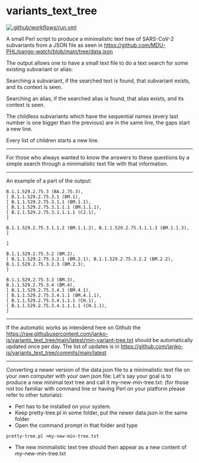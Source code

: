 # variants_text_tree

[![.github/workflows/run.yml](https://github.com/janko-js/variants_text_tree/actions/workflows/run.yml/badge.svg)](commits/main/latest)

A small Perl script to produce a minimalistic text tree of SARS-CoV-2 subvariants from a JSON file as seen in 
https://github.com/MDU-PHL/pango-watch/blob/main/tree/data.json

The output allows one to have a small text file to do a text search for some existing subvariant or alias:

Searching a subvariant, if the searched text is found, that subvariant exists, and its context is seen.

Searching an alias, if the searched alias is found, that alias exists, and its context is seen.

The childless subvariants which have the sequential names (every last number is one bigger than the previous)
are in the same line, the gaps start a new line.

Every list of children starts a new line.

---

For those who always wanted to know the answers to these questions by a simple search through
a minimalistic text file with that information.

----

An example of a part of the output:

    B.1.1.529.2.75.3 (BA.2.75.3),
    [ B.1.1.529.2.75.3.1 (BM.1),
    [ B.1.1.529.2.75.3.1.1 (BM.1.1),
    [ B.1.1.529.2.75.3.1.1.1 (BM.1.1.1),
    [ B.1.1.529.2.75.3.1.1.1.1 (CJ.1),
    ]

    B.1.1.529.2.75.3.1.1.2 (BM.1.1.2), B.1.1.529.2.75.3.1.1.3 (BM.1.1.3),
    ]

    ]

    B.1.1.529.2.75.3.2 (BM.2),
    [ B.1.1.529.2.75.3.2.1 (BM.2.1), B.1.1.529.2.75.3.2.2 (BM.2.2), B.1.1.529.2.75.3.2.3 (BM.2.3),
    ]

    B.1.1.529.2.75.3.3 (BM.3),
    B.1.1.529.2.75.3.4 (BM.4),
    [ B.1.1.529.2.75.3.4.1 (BM.4.1),
    [ B.1.1.529.2.75.3.4.1.1 (BM.4.1.1),
    [ B.1.1.529.2.75.3.4.1.1.1 (CH.1),
    [ B.1.1.529.2.75.3.4.1.1.1.1 (CH.1.1),
    ]

---

If the automatic works as intendend here on Github the https://raw.githubusercontent.com/janko-js/variants_text_tree/main/latest/min-variant-tree.txt should be automatically updated once per day. The list of updates is in https://github.com/janko-js/variants_text_tree/commits/main/latest

---

Converting a newer version of the data.json file to a minimalistic text file on your own computer with your own json file:
Let's say your goal is to produce a new minimal text tree and call it my-new-min-tree.txt: (for those not too familiar with command line or having Perl on your platform please refer to other tutorials):

- Perl has to be installed on your system.
- Keep pretty-tree.pl in some folder, put the newer data.json in the same folder
- Open the command prompt in that folder and type

<code>pretty-tree.pl >my-new-min-tree.txt</code>
    
- The new minimalistic text tree should then appear as a new content of my-new-min-tree.txt

